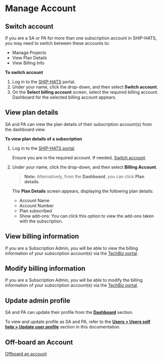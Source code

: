 # Manage Account

## Switch account
If you are a SA or PA for more than one subscription account in SHIP-HATS, you may need to switch between these accounts to:

- Manage Projects
- View Plan Details 
- View Billing Info

**To switch account**

1. Log in to the [SHIP-HATS](https://portal.ship.gov.sg/) portal.
1. Under your name, click the drop-down, and then select **Switch account**. 
1. On the **Select billing account** screen, select the required billing account.
    Dashboard for the selected billing account appears.

<!--

    <kbd>![switch-account](./images/switch-account.png ':size=100%')</kbd>

1. Choose the required billing account to view its dashboard.

    <kbd>![switch-account](./images/switch-account-choose-account.png ':size=100%')</kbd>

-->

## View plan details

SA and PA can view the plan details of their subscription account(s) from the dashboard view.

**To view plan details of a subscription**

1. Log in to the [SHIP-HATS portal](https://portal.ship.gov.sg/).  
    
    Ensure you are in the required account. If needed, [Switch account](#switch-account).

    <!--<kbd>![plan-details](./images/plan-details.png ':size=100%')</kbd>-->

1. Under your name, click the drop-down, and then select **Billing Account**. 

    > **Note:** Alternatively, from the **Dashboard**, you can click **Plan details**.

    The **Plan Details** screen appears, displaying the following plan details:
    - Account Name
    - Account Number
    - Plan subscribed
    - Show add-ons: You can click this option to view the add-ons taken with the subscription.

<!--
<kbd>![plan-details](./images/plan-details-1.png ':size=50%')</kbd>

Alternatively, click **Plan details** from **Overview** as shown below.

>**Note:** SHIP-HATS users other than SA and PA can view their associated subscription account details, such as **Billing Account Name** and **Billing Account Number**, from their **Profile** page as shown below. Refer to [Access user profile](#view-user-profile) and [Update user profile](users-self-help) for additional information.
>
><kbd>![View Subscription Details](./images/view-subscription-details-for-other-users.png ':size=75%')</kbd>
-->

## View billing information

If you are a Subscription Admin, you will be able to view the billing information of your subscription account(s) via the [TechBiz portal](https://portal.techbiz.suite.gov.sg/).

<!--

### To view the billing information


1. Log in to the [SHIP-HATS portal](https://portal.ship.gov.sg/).  
    
    Ensure you are in the required account. If needed, [Switch account](#switch-account).
    
    <kbd>![plan-details](./images/plan-details.png ':size=100%')</kbd>

1. Under your name, click the drop-down, and then select **Billing Info**. 

    <kbd>![billing-info-menu](./images/billing-info-menu.png ':size=75%')</kbd>

    You can view information in the following sections: Billing Information, Approver Information, Service Sheet (SS), and Subscription Pricing Calculator.

    - **Billing Information**

        - SA can modify the information if required.
        - GL Account is applicable for GovTech agencies and Sub-Business Unit is applicable for non-GovTech agencies.

        ![billing-information](./images/billing-information.png ':size=75%')

    - **Approver Information**

        - You can find the approver details for this account.

        ![approver-information](./images/approver-information.png ':size=75%')

    - **Signed Service Sheets(SS)**

        - You can find the signed service sheets for this account.

        ![signed-service-sheet](./images/signed-ss.png ':size=75%')

    - **Subscription Pricing Calculator**

        - This information is accessible via SOE/GSIB laptop only.
        - As an SA, you can send calculator link to your email ID by clicking **Email link to me**. 

        ![Subscription Pricing Calculator](./images/subscription-pricing-calculator.png ':size=40%')

-->    

## Modify billing information
If you are a Subscription Admin, you will be able to modify the billing information of your subscription account(s) via the [TechBiz portal](https://portal.techbiz.suite.gov.sg/).
<!--
### To modify the billing information

1. Log in to the [SHIP-HATS portal](https://portal.ship.gov.sg/).  
    
    Ensure you are in the required account. If needed, refer to [Switch account](#switch-account).

    <kbd>![plan-details](./images/plan-details.png ':size=100%')</kbd>

1. Under your name, click the drop-down, and then select **Billing Info**. 

    <kbd>![billing-info-menu](./images/billing-info-menu.png ':size=75%')</kbd>

    You can view information in the following sections: Billing Information, Approver Information, Service Sheet (SS), and Subscription Pricing Calculator.
1. In the **Billing Information** section, click the pencil icon to modify one or more of the following details:
    - Billing Contact Person
    - Billing Email
    - Billing Contact Number
    - Billing Agency: You cannot modify this information.
    - Billing Address
    - WBS / Cost Center
    - GL Account: This is applicable for GovTech agencies only.
    - Sub-business Unit: This is applicable for non-GovTech agencies only.
-->

## Update admin profile
SA and PA can update their profile from the **[Dashboard](access-ship-hats-portal)** section.

To view and update profile as SA and PA, refer to the **[Users > Users self help > Update user profile](users-self-help)** section in this documentation.

<!--
1. Log in to the [SHIP-HATS](https://portal.ship.gov.sg/) portal.
1. Under your name, click the drop-down, and then select **View profile**. 
1. To update your **Personal Information**, click the edit icon.

1. From the **[Overview](access-ship-hats-portal)** page, hover over your profile icon at the upper-right corner. Your user name and user role for this account are displayed. In the below example, the logged in user is a **Subscription Admin** for this account.

    <kbd>![view-and-update-profile-user-role-and-name-blurred](./images/view-and-update-profile-user-role-and-name-blurred.png ':size=75%')</kbd>

1. Choose **View Profile**. Your personal information and details of accounts in which you are SA and PA are listed.
1. To update your **Personal Information**, click the edit icon.

    <kbd>![edit-profile-details-blurred](./images/edit-profile-details-blurred.png ':size=75%')</kbd>

-->

## Off-board an Account

[Offboard an account](./snippets/offboard-account.md ':include')


<!--## Off-board an Account

If you are a Subscription Admin (SA), you can off-board your subscription account after the trial period has lapsed or project is coming to an end. 

### Prerequisites
- Take backup of your data.
- Plan to complete the steps at least one week before the off-boarding date.
- Inform your users that they will not have access to tools after the off-boarding date.


### To off-board an account-->

<!--1. Log in to the [SHIP-HATS portal](https://portal.ship.gov.sg/).--> 

<!--1. Select an expected date to off-board. 

    - For a subscribed account, there is a minimum commitment of 6 months stated in the service sheet. Therefore, you will be allowed to select a date after fulfilling the 6 month period only.
    - If you are on a trial account, you can select a date of your choice to off-board the account.

1. After you have a confirmed date, [create a service request](https://docs.developer.tech.gov.sg/docs/ship-hats-support/raise-service-request) with following details:  

    - In the **Title** field, add the title in the following format: `[REQUEST TO OFF-BOARD] AgencyName - BillingRef - SubscriptionTitle`
    - In the **Description** field, provide the following details: 
        - Expected date to off-board
        - Users list (including SA & PA)
        - Project title & project key for Jira/Confluence/BB/Bamboo
        - Fortify app name
        - SonarQube app name
        - PrismaCloud app name
        - Text box to capture Sonatype app name
        - Master billing crowd/ldap group name  

    You will receive an email confirmation with further details. 

**After you have raised the service request for off-boarding, note the following behavior:**
- When SA or PA logs in to the SHIP-HATS portal, in the **Alerts** section, you will see a termination message.
- Tools cannot be added
- Changing the PA function is disabled 
- User invitations are disabled 
- After the termination date, SA or PA will not be able to view the subscription details for the off-boarded account. However, if SA or PA have other subscription accounts, they will continue to view details for these additional subscriptions accounts.
-->